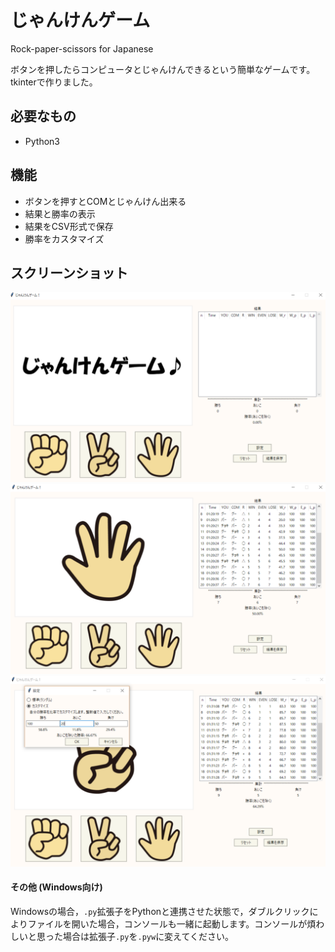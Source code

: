 # じゃんけんゲーム
Rock-paper-scissors for Japanese

ボタンを押したらコンピュータとじゃんけんできるという簡単なゲームです。tkinterで作りました。

## 必要なもの
- Python3

## 機能
- ボタンを押すとCOMとじゃんけん出来る
- 結果と勝率の表示
- 結果をCSV形式で保存
- 勝率をカスタマイズ

## スクリーンショット
![image1](https://github.com/mo-mo-666/janken/blob/images/screen_shot/view1.PNG)
![image2](https://github.com/mo-mo-666/janken/blob/images/screen_shot/view2.PNG)
![image3](https://github.com/mo-mo-666/janken/blob/images/screen_shot/view3.PNG)

#### その他 (Windows向け)
Windowsの場合，`.py`拡張子をPythonと連携させた状態で，ダブルクリックによりファイルを開いた場合，コンソールも一緒に起動します。コンソールが煩わしいと思った場合は拡張子`.py`を`.pyw`に変えてください。
